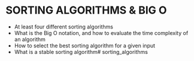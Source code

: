 # SORTING ALGORITHMS & BIG O

* At least four different sorting algorithms
* What is the Big O notation, and how to evaluate the time complexity of an algorithm
* How to select the best sorting algorithm for a given input
* What is a stable sorting algorithm# sorting_algorithms
